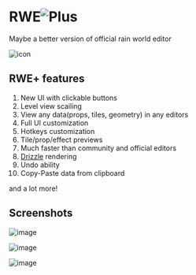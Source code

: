 # RWE![Plus](https://github.com/timofey260/RWE-Plus/blob/master/files/icon.png?raw=true)
Maybe a better version of official rain world editor

![icon](https://github.com/timofey260/RWE-Plus/blob/master/files/image.png?raw=true)

## RWE+ features
1. New UI with clickable buttons
2. Level view scailing
3. View any data(props, tiles, geometry) in any editors
4. Full UI customization
5. Hotkeys customization
6. Tile/prop/effect previews 
7. Much faster than community and official editors
8. [Drizzle](https://github.com/SlimeCubed/Drizzle) rendering
9. Undo ability
10. Copy-Paste data from clipboard

and a lot more!

## Screenshots

![image](https://cdn.discordapp.com/attachments/788349108678688792/1175694426199306290/image.png)

![image](https://cdn.discordapp.com/attachments/788349108678688792/1175694784678084678/image.png)

![image](https://cdn.discordapp.com/attachments/788349108678688792/1175695013900984340/image.png)
